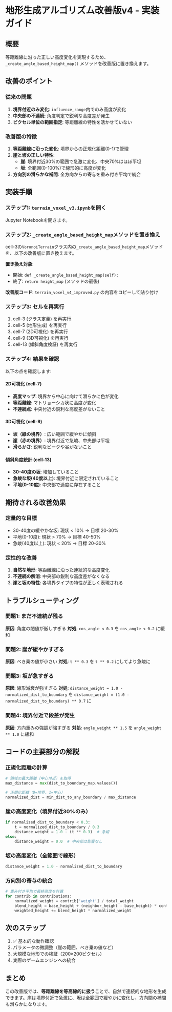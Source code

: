 # 地形生成アルゴリズム改善版v4 - 実装ガイド

## 概要

等距離線に沿った正しい高度変化を実現するため、`_create_angle_based_height_map()` メソッドを改善版に置き換えます。

## 改善のポイント

### 従来の問題
1. **境界付近のみ変化**: `influence_range`内でのみ高度が変化
2. **中央部の不連続**: 角度判定で鋭利な高度差が発生
3. **ピクセル単位の範囲指定**: 等距離線の特性を活かせていない

### 改善版の特徴
1. **等距離線に沿った変化**: 境界からの正規化距離(0-1)で管理
2. **崖と坂の正しい特性**:
   - **崖**: 境界付近30%の範囲で急激に変化、中央70%はほぼ平坦
   - **坂**: 全範囲(0-100%)で線形的に高度が変化
3. **方向別の滑らかな補間**: 全方向からの寄与を重み付き平均で統合

## 実装手順

### ステップ1: `terrain_voxel_v3.ipynb`を開く

Jupyter Notebookを開きます。

### ステップ2: `_create_angle_based_height_map`メソッドを置き換え

cell-3の`VoronoiTerrain`クラス内の`_create_angle_based_height_map`メソッドを、以下の改善版に置き換えます。

**置き換え対象**:
- 開始: `def _create_angle_based_height_map(self):`
- 終了: `return height_map` (メソッドの最後)

**改善版コード**: `terrain_voxel_v4_improved.py` の内容をコピーして貼り付け

### ステップ3: セルを再実行

1. cell-3 (クラス定義) を再実行
2. cell-5 (地形生成) を再実行
3. cell-7 (2D可視化) を再実行
4. cell-9 (3D可視化) を再実行
5. cell-13 (傾斜角度検証) を再実行

### ステップ4: 結果を確認

以下の点を確認します:

#### 2D可視化 (cell-7)
- **高度マップ**: 境界から中心に向けて滑らかに色が変化
- **等距離線**: マトリョーシカ状に高度が変化
- **不連続点**: 中央付近の鋭利な高度差がないこと

#### 3D可視化 (cell-9)
- **坂（緑の境界）**: 広い範囲で緩やかに傾斜
- **崖（赤の境界）**: 境界付近で急峻、中央部は平坦
- **滑らかさ**: 鋭利なピークや谷がないこと

#### 傾斜角度統計 (cell-13)
- **30-40度の坂**: 増加していること
- **急峻な坂(40度以上)**: 境界付近に限定されていること
- **平地(0-10度)**: 中央部で適度に存在すること

## 期待される改善効果

### 定量的な目標
- 30-40度の緩やかな坂: 現状 < 10% → 目標 20-30%
- 平地(0-10度): 現状 > 70% → 目標 40-50%
- 急峻(40度以上): 現状 < 20% → 目標 20-30%

### 定性的な改善
1. **自然な地形**: 等距離線に沿った連続的な高度変化
2. **不連続の解消**: 中央部の鋭利な高度差がなくなる
3. **崖と坂の特性**: 各境界タイプの特性が正しく表現される

## トラブルシューティング

### 問題1: まだ不連続が残る
**原因**: 角度の閾値が厳しすぎる
**対処**: `cos_angle < 0.3` を `cos_angle < 0.2` に緩和

### 問題2: 崖が緩やかすぎる
**原因**: べき乗の値が小さい
**対処**: `t ** 0.3` を `t ** 0.2` にしてより急峻に

### 問題3: 坂が急すぎる
**原因**: 線形減衰が強すぎる
**対処**: `distance_weight = 1.0 - normalized_dist_to_boundary` を
         `distance_weight = (1.0 - normalized_dist_to_boundary) ** 0.7` に

### 問題4: 境界付近で段差が発生
**原因**: 方向重みの強調が強すぎる
**対処**: `angle_weight ** 1.5` を `angle_weight ** 1.0` に緩和

## コードの主要部分の解説

### 正規化距離の計算
```python
# 領域の最大距離（中心付近）を取得
max_distance = max(dist_to_boundary_map.values())

# 正規化距離（0=境界、1=中心）
normalized_dist = min_dist_to_any_boundary / max_distance
```

### 崖の高度変化（境界付近30%のみ）
```python
if normalized_dist_to_boundary < 0.3:
    t = normalized_dist_to_boundary / 0.3
    distance_weight = 1.0 - (t ** 0.3)  # 急峻
else:
    distance_weight = 0.0  # 中央部は影響なし
```

### 坂の高度変化（全範囲で線形）
```python
distance_weight = 1.0 - normalized_dist_to_boundary
```

### 方向別の寄与の統合
```python
# 重み付き平均で最終高度を計算
for contrib in contributions:
    normalized_weight = contrib['weight'] / total_weight
    blend_height = base_height + (neighbor_height - base_height) * contrib['weight']
    weighted_height += blend_height * normalized_weight
```

## 次のステップ

1. ✅ 基本的な動作確認
2. パラメータの微調整（崖の範囲、べき乗の値など）
3. 大規模な地形での検証（200×200ピクセル）
4. 実際のゲームエンジンへの統合

## まとめ

この改善版では、**等距離線を等高線的に扱う**ことで、自然で連続的な地形を生成できます。崖は境界付近で急激に、坂は全範囲で緩やかに変化し、方向間の補間も滑らかになります。
